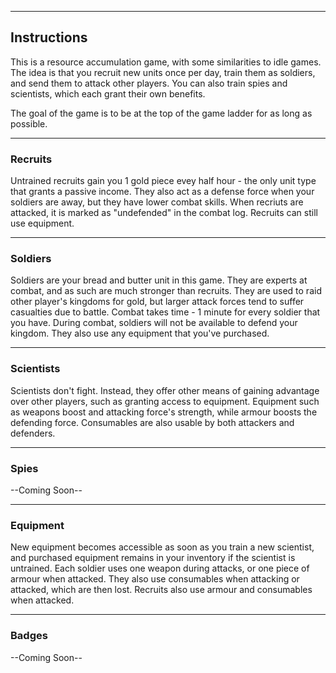 <div class="break" />

---

<div class="break" />

Instructions
---

<div class="break" />

This is a resource accumulation game, with some similarities to idle games. The idea is that you recruit new units once per day, train them as soldiers, and send them to attack other players. You can also train spies and scientists, which each grant their own benefits.

The goal of the game is to be at the top of the game ladder for as long as possible.

<div class="break" />

---

<div class="break" />

### Recruits

<div class="break" />

Untrained recruits gain you 1 gold piece evey half hour - the only unit type that grants a passive income. They also act as a defense force when your soldiers are away, but they have lower combat skills. When recriuts are attacked, it is marked as "undefended" in the combat log. Recruits can still use equipment.

<div class="break" />

---

<div class="break" />

### Soldiers

<div class="break" />

Soldiers are your bread and butter unit in this game. They are experts at combat, and as such are much stronger than recruits. They are used to raid other player's kingdoms for gold, but larger attack forces tend to suffer casualties due to battle. Combat takes time - 1 minute for every soldier that you have. During combat, soldiers will not be available to defend your kingdom. They also use any equipment that you've purchased.

<div class="break" />

---

<div class="break" />

### Scientists

<div class="break" />

Scientists don't fight. Instead, they offer other means of gaining advantage over other players, such as granting access to equipment. Equipment such as weapons boost and attacking force's strength, while armour boosts the defending force. Consumables are also usable by both attackers and defenders.

<div class="break" />

---

<div class="break" />

### Spies

<div class="break" />

--Coming Soon--

<div class="break" />

---

<div class="break" />

### Equipment

<div class="break" />

New equipment becomes accessible as soon as you train a new scientist, and purchased equipment remains in your inventory if the scientist is untrained. Each soldier uses one weapon during attacks, or one piece of armour when attacked. They also use consumables when attacking or attacked, which are then lost. Recruits also use armour and consumables when attacked.

<div class="break" />

---

<div class="break" />

### Badges

<div class="break" />

--Coming Soon--

<div class="break" />

